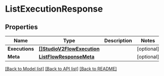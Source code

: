 # ListExecutionResponse

## Properties

Name | Type | Description | Notes
------------ | ------------- | ------------- | -------------
**Executions** | [**[]StudioV2FlowExecution**](StudioV2FlowExecution.md) |  |[optional] 
**Meta** | [**ListFlowResponseMeta**](ListFlowResponseMeta.md) |  |[optional] 

[[Back to Model list]](../README.md#documentation-for-models) [[Back to API list]](../README.md#documentation-for-api-endpoints) [[Back to README]](../README.md)


